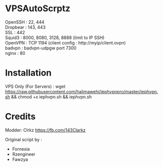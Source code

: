 # VPSAutoScrptz    
OpenSSH : 22, 444   
Dropbear : 143, 443    
SSL : 442  
Squid3 : 8000, 8080, 3128, 8888 (limit to IP SSH)     
OpenVPN : TCP 1194 (client config : http://myip/client.ovpn)    
badvpn : badvpn-udpgw port 7300    
nginx : 80

# Installation

VPS Only (For Servers) : wget https://raw.githubusercontent.com/halimawehi/iephvpnpro/master/iephvpn.sh && chmod +x iephvpn.sh && iephvpn.sh

# Credits
Modder: Clrkz https://fb.com/143Clarkz

Original script by :
* Fornesia
* Rzengineer
* Fawzya
